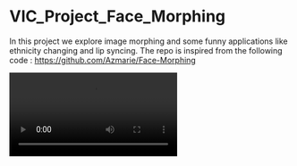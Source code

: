 # VIC_Project_Face_Morphing
In this project we explore image morphing and some funny applications like ethnicity changing and lip syncing. The repo is inspired from the following code : https://github.com/Azmarie/Face-Morphing


![Morphed Video](Morphing_Videos/mayeul.m4v)

